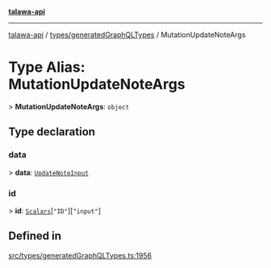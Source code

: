 [**talawa-api**](../../../README.md)

***

[talawa-api](../../../modules.md) / [types/generatedGraphQLTypes](../README.md) / MutationUpdateNoteArgs

# Type Alias: MutationUpdateNoteArgs

\> **MutationUpdateNoteArgs**: `object`

## Type declaration

### data

\> **data**: [`UpdateNoteInput`](UpdateNoteInput.md)

### id

\> **id**: [`Scalars`](Scalars.md)\[`"ID"`\]\[`"input"`\]

## Defined in

[src/types/generatedGraphQLTypes.ts:1956](https://github.com/PalisadoesFoundation/talawa-api/blob/3a5276aff43f5de4f7fab3ec9683a420dcdc7a06/src/types/generatedGraphQLTypes.ts#L1956)
